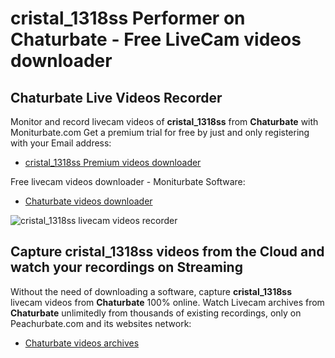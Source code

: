 # cristal_1318ss Performer on Chaturbate - Free LiveCam videos downloader

## Chaturbate Live Videos Recorder

Monitor and record livecam videos of **cristal_1318ss** from **Chaturbate** with Moniturbate.com
Get a premium trial for free by just and only registering with your Email address:
* [cristal_1318ss Premium videos downloader](https://moniturbate.com/request-demo-licence-key.html)

Free livecam videos downloader - Moniturbate Software:
* [Chaturbate videos downloader](https://moniturbate.com/moniturbate-download-software.html)

![cristal_1318ss livecam videos recorder](https://peachurnet.com/templates/moniturbate-software.png)


## Capture cristal_1318ss videos from the Cloud and watch your recordings on Streaming

Without the need of downloading a software, capture **cristal_1318ss** livecam videos from **Chaturbate** 100% online.
Watch Livecam archives from **Chaturbate** unlimitedly from thousands of existing recordings, only on Peachurbate.com and its websites network:
* [Chaturbate videos archives](https://peachurnet.com/)